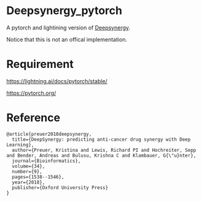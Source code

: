# Deepsynergy_pytorch
A pytorch and lightining version of [Deepsynergy](https://github.com/KristinaPreuer/DeepSynergy/tree/master).

Notice that this is not an offical implementation.

# Requirement

https://lightning.ai/docs/pytorch/stable/

https://pytorch.org/

# Reference

```
@article{preuer2018deepsynergy,
  title={DeepSynergy: predicting anti-cancer drug synergy with Deep Learning},
  author={Preuer, Kristina and Lewis, Richard PI and Hochreiter, Sepp and Bender, Andreas and Bulusu, Krishna C and Klambauer, G{\"u}nter},
  journal={Bioinformatics},
  volume={34},
  number={9},
  pages={1538--1546},
  year={2018},
  publisher={Oxford University Press}
}
```

